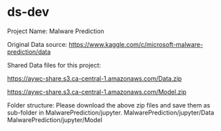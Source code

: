 # ds-dev

Project Name: Malware Prediction

Original Data source: https://www.kaggle.com/c/microsoft-malware-prediction/data

Shared Data files for this project:

https://aywc-share.s3.ca-central-1.amazonaws.com/Data.zip

https://aywc-share.s3.ca-central-1.amazonaws.com/Model.zip

Folder structure:
Please download the above zip files and save them as sub-folder in MalwarePrediction/jupyter.
MalwarePrediction/jupyter/Data
MalwarePrediction/jupyter/Model
